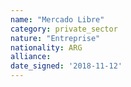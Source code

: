 ```yaml
---
name: "Mercado Libre"
category: private_sector
nature: "Entreprise"
nationality: ARG
alliance: 
date_signed: '2018-11-12'
---
```

    